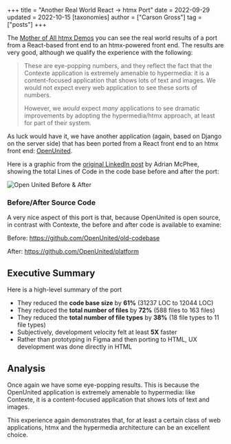+++
title = "Another Real World React -> htmx Port"
date = 2022-09-29
updated = 2022-10-15
[taxonomies]
author = ["Carson Gross"]
tag = ["posts"]
+++

The [Mother of All htmx Demos](@/essays/a-real-world-react-to-htmx-port.md) you can see the real world results of a
port from a React-based front end to an htmx-powered front end.  The results are very good, although we qualify the
experience with the following:

> These are eye-popping numbers, and they reflect the fact that the Contexte application is extremely amenable to
hypermedia: it is a content-focused application that shows lots of text and images.  We would not expect every
web application to see these sorts of numbers.
> 
> However, we _would_ expect _many_ applications to see dramatic improvements by adopting the hypermedia/htmx approach, at
least for part of their system.

As luck would have it, we have another application (again, based on Django on the server side) that has been ported from
a React front end to an htmx front end: [OpenUnited](https://openunited.com/).

Here is a graphic from the [original LinkedIn post](https://www.linkedin.com/feed/update/urn:li:activity:7109116330770878464/) 
by Adrian McPhee, showing the total Lines of Code in the code base before and after the port:

![Open United Before & After](/img/open_united_before_after_htmx.png)

### Before/After Source Code

A very nice aspect of this port is that, because OpenUnited is open source, in contrast with Contexte, the before and 
after code is available to examine:

Before: <https://github.com/OpenUnited/old-codebase>

After: <https://github.com/OpenUnited/platform>

## Executive Summary

Here is a high-level summary of the port

* They reduced the **code base size** by **61%** (31237 LOC to 12044 LOC)
* They reduced the **total number of files** by **72%** (588 files to 163 files)
* They reduced the **total number of file types** by **38%** (18 file types to 11 file types)
* Subjectively, development velocity felt at least **5X** faster
* Rather than prototyping in Figma and then porting to HTML, UX development was done directly in HTML

## Analysis

Once again we have some eye-popping results.  This is because the OpenUnited application is extremely 
amenable to hypermedia: like Contexte, it is a content-focused application that shows lots of text and images.  

This experience again demonstrates that, for at least a certain class of web applications, htmx and the hypermedia 
architecture can be an excellent choice.
